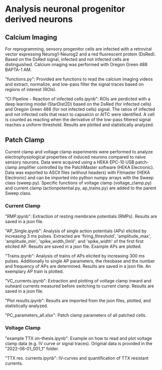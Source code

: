 # Analysis neuronal progenitor derived neurons 

## Calcium Imaging
For reprogramming, sensory progenitor cells are infected with a retroviral vector expressing Neurog1-Neurog2 and a red fluorescent protein (DsRed). Based on the DsRed signal, infected and not infected cells are distinguished. Calcium imaging was performed with Oregon Green 488 BAPTA-1 AM.

"functions.py":
Provided are functions to read the calcium imaging videos and extract, normalize, and low-pass filter the signal traces based on regions of interest (ROIs). 

"CI Pipeline - Reaction of infected cells.ipynb":
ROIs are perdicted with a deep learning model (StarDist2D) based on the DsRed (for infected cells) and Oregon Green 488 (for not infected cells) signal.
The ratios of infected and not infected cells that react to capsaicin or AITC were identified. A cell is counted as reacting when the derivative of the low-pass filtered signal reaches a uniform threshold. Results are plotted and statistically analyzed.


## Patch Clamp
Current clamp and voltage clamp experiments were performed to analyze electrophysiological properties of induced neurons compared to naive sensory neurons. Data were acquired using a HEKA EPC-10 USB patch-clamp amplifier controlled by the PatchMaster software (HEKA Electronic). Data was exported to ASCII files (without headers) with Fitmaster (HEKA Electronic) and can be imported into python numpy arrays with the Sweep class (sweep.py). Specific functions of voltage clamp (voltage_clamp.py) and current clamp (actionpotential.py, ap_trains.py) are added to the parent Sweep class.

### Current Clamp
"RMP.ipynb":
Extraction of resting membrane potentials (RMPs). Results are saved in a json file.

"AP_Single.ipynb":
Analysis of single action potentials (APs) elicited by increasing 3 ms pulses. Extracted are 'firing_threshold', 'amplitude_max', 'amplitude_min', 'spike_width_0mV', and 'spike_width' of the first first elicited AP. Results are saved in a json file. Example APs are plotted.

"Trains.ipynb":
Analysis of trains of APs elicited by increasing 300 ms pulses. Additionally to single AP parameters, the rheobase and the number and frequency of APs are determined. Results are saved in a json file. An exemplary AP train is plotted. 

"VC_currents.ipynb":
Extraction and plotting of voltage clamp inward and outward currents measured before switching to current clamp. Results are saved in a json file. 

"Plot results.ipynb":
Results are imported from the json files, plotted, and statistically analyzed. 

"PC_parameters_all.xlsx":
Patch clamp parameters of all patched cells.

### Voltage Clamp
"example TTX on-thesis.ipynb":
Example on how to read and plot voltage clamp data (e.g. IV curve or signal traces). Original data is provided in the "2022-06-01_001_1" folder.

"TTX res. currents.ipynb":
IV-curves and quantification of TTX resistant currents.
